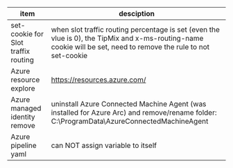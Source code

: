 |item|desciption|
|-|-|
|set-cookie for Slot traffix routing| when slot traffic routing percentage is set (even the vlue is 0), the TipMix and x-ms-routing-name cookie will be set, need to remove the rule to not set-cookie|
|Azure resource explore|https://resources.azure.com/|
|Azure managed identity remove|uninstall Azure Connected Machine Agent (was installed for Azure Arc) and remove/rename folder: C:\ProgramData\AzureConnectedMachineAgent |
|Azure pipeline yaml|can NOT assign variable to itself |
